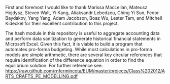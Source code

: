 First and foremost I would like to thank Marissa MacLellan, Mateusz Hojdysz, Steven Walt, Yi Kang, Aliaksandr Lebedzeu,  Ching Yi Sun, Fedor Baydakov, Yang Yang, Adam Jacobson, Boaz Wu, Lester Tam, and Mitchell Kideckel for their excellent contribution to this project.

The hash module in this repository is useful to aggregate accounting data and perform data sanitization to generate 
historical financial statements in Microsoft Excel. Given this fact, it is viable to build a program that automates 
pro-forma budgeting. While most calculations in pro-forma models are simple arithmetic, there are several key circular 
references that require identification of the difference equation in order to find the equilibrium solution. For further
reference see: https://raw.github.com/rnfermincota/EUM/master/projects/Class%202012/ARTS_CRAFTS_PE_MODELLING.pdf
